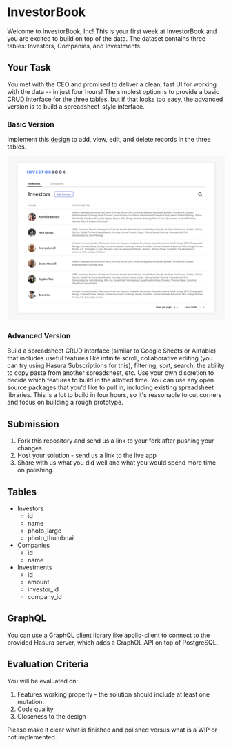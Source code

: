 # InvestorBook

Welcome to InvestorBook, Inc! This is your first week at InvestorBook and you
are excited to build on top of the data. The dataset contains three tables:
Investors, Companies, and Investments.

## Your Task

You met with the CEO and promised to deliver a clean, fast UI for working with
the data -- in just four hours! The simplest option is to provide a basic CRUD
interface for the three tables, but if that looks too easy, the advanced version
is to build a spreadsheet-style interface.

### Basic Version

Implement this
[design](https://www.figma.com/file/JJt9uopcl9K3WxPjCxT8V0/Investorbook?node-id=0%3A1)
to add, view, edit, and delete records in the three tables.

![screenshot](investorbook.png)

### Advanced Version

Build a spreadsheet CRUD interface (similar to Google Sheets or Airtable) that
includes useful features like infinite scroll, collaborative editing (you can
try using Hasura Subscriptions for this), filtering, sort, search, the ability
to copy paste from another spreadsheet, etc. Use your own discretion to decide
which features to build in the allotted time. You can use any open source
packages that you'd like to pull in, including existing spreadsheet libraries.
This is a lot to build in four hours, so it's reasonable to cut corners and
focus on building a rough prototype.

## Submission

1. Fork this repository and send us a link to your fork after pushing your changes. 
2. Host your solution - send us a link to the live app
3. Share with us what you did well and what you would
spend more time on polishing.

## Tables

- Investors
  - id
  - name
  - photo_large
  - photo_thumbnail
- Companies
  - id
  - name
- Investments
  - id
  - amount
  - investor_id
  - company_id

## GraphQL

You can use a GraphQL client library like apollo-client to connect to the
provided Hasura server, which adds a GraphQL API on top of PostgreSQL.

## Evaluation Criteria

You will be evaluated on:

1. Features working properly - the solution should include at least one mutation.
2. Code quality
3. Closeness to the design

Please make it clear what is finished and polished versus what is a WIP or not
implemented.
